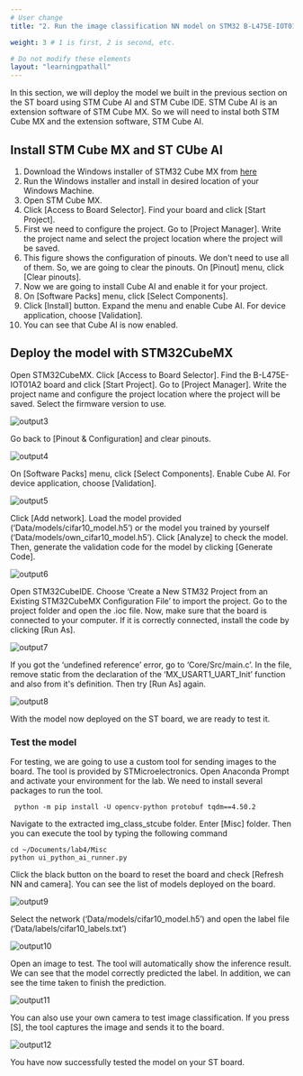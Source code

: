 ```yaml
---
# User change
title: "2. Run the image classification NN model on STM32 B-L475E-IOT01A2 board"

weight: 3 # 1 is first, 2 is second, etc.

# Do not modify these elements
layout: "learningpathall"
---
```


In this section, we will deploy the model we built in the previous section on the ST board using STM Cube AI and STM Cube IDE. STM Cube AI is an extension software of STM Cube MX. So we will need to instal both STM Cube MX and the extension software, STM Cube AI.

## Install STM Cube MX and ST CUbe AI

1. Download the Windows installer of STM32 Cube MX from [here](https://www.st.com/en/development-tools/stm32cubemx.html)
2. Run the Windows installer and install in desired location of your Windows Machine.
3. Open STM Cube MX.
4. Click [Access to Board Selector]. Find your board and click [Start Project].
5. First we need to configure the project. Go to [Project Manager]. Write the project name and select the project location where the project will be saved.
6. This figure shows the configuration of pinouts. We don't need to use all of them. So, we are going to clear the pinouts. On [Pinout] menu, click [Clear pinouts].
7. Now we are going to install Cube AI and enable it for your project.
8. On [Software Packs] menu, click [Select Components].
9. Click [Install] button. Expand the menu and enable Cube AI. For device application, choose [Validation].
10. You can see that Cube AI is now enabled.

## Deploy the model with STM32CubeMX

Open STM32CubeMX. Click [Access to Board Selector]. Find the B-L475E-IOT01A2 board and click [Start Project]. Go to [Project Manager]. Write the project name and configure the project location where the project will be saved. Select the firmware version to use.

![output3](Images/lab4_3.PNG)

Go back to [Pinout & Configuration] and clear pinouts.

![output4](Images/lab4_4.PNG)

On [Software Packs] menu, click [Select Components]. Enable Cube AI. For device application, choose [Validation].

![output5](Images/lab4_5.PNG)

Click [Add network]. Load the model provided (‘Data/models/cifar10_model.h5’) or the model you trained by yourself (‘Data/models/own_cifar10_model.h5’). Click [Analyze] to check the model. Then, generate the validation code for the model by clicking [Generate Code].

![output6](Images/lab4_6.PNG)

Open STM32CubeIDE. Choose ‘Create a New STM32 Project from an Existing STM32CubeMX Configuration File’ to import the project. Go to the project folder and open the .ioc file. Now, make sure that the board is connected to your computer. If it is correctly connected, install the code by clicking [Run As]. 

![output7](Images/lab4_7.PNG)

If you got the ‘undefined reference’ error, go to ‘Core/Src/main.c’. In the file, remove static from the declaration of the ‘MX_USART1_UART_Init’ function and also from it's definition. Then try [Run As] again.

![output8](Images/lab4_8.PNG)

With the model now deployed on the ST board, we are ready to test it.

### Test the model

For testing, we are going to use a custom tool for sending images to the board. The tool is provided by STMicroelectronics. Open Anaconda Prompt and activate your environment for the lab. We need to install several packages to run the tool.

```console
 python -m pip install -U opencv-python protobuf tqdm==4.50.2
```
Navigate to the extracted img_class_stcube folder. Enter [Misc] folder. Then you can execute the tool by typing the following command

```
cd ~/Documents/lab4/Misc
python ui_python_ai_runner.py
```
Click the black button on the board to reset the board and check [Refresh NN and camera]. You can see the list of models deployed on the board.

![output9](Images/lab4_9.PNG)

Select the network (‘Data/models/cifar10_model.h5’) and open the label file (‘Data/labels/cifar10_labels.txt’)

![output10](Images/lab4_10.PNG)

Open an image to test. The tool will automatically show the inference result. We can see that the model correctly predicted the label. In addition, we can see the time taken to finish the prediction.

![output11](Images/lab4_11.PNG)

You can also use your own camera to test image classification. If you press [S], the tool captures the image and sends it to the board.

![output12](Images/lab4_12.PNG)

You have now successfully tested the model on your ST board.





